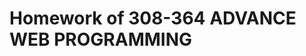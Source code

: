 <html>
 <title>Homework</title>
 <body>
<h1>Homework of 308-364 ADVANCE WEB PROGRAMMING</h1>
 </body>
</html>






